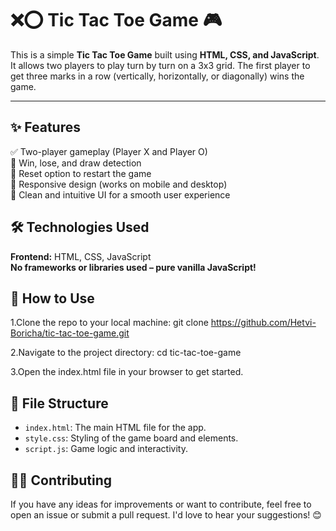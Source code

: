 
# ❌⭕ Tic Tac Toe Game 🎮

This is a simple **Tic Tac Toe Game** built using **HTML, CSS, and JavaScript**. It allows two players to play turn by turn on a 3x3 grid. The first player to get three marks in a row (vertically, horizontally, or diagonally) wins the game.

---

## ✨ Features

✅ Two-player gameplay (Player X and Player O)  
🎯 Win, lose, and draw detection  
🔄 Reset option to restart the game  
📱 Responsive design (works on mobile and desktop)  
🎨 Clean and intuitive UI for a smooth user experience  



## 🛠️ Technologies Used

**Frontend:** HTML, CSS, JavaScript  
**No frameworks or libraries used – pure vanilla JavaScript!**

## 🚀 How to Use
1.Clone the repo to your local machine:
git clone https://github.com/Hetvi-Boricha/tic-tac-toe-game.git

2.Navigate to the project directory:
cd tic-tac-toe-game

3.Open the index.html file in your browser to get started.


## 📁 File Structure

* `index.html`: The main HTML file for the app.
* `style.css`: Styling of the game board and elements.
* `script.js`: Game logic and interactivity.

## 🧑‍💻 Contributing
If you have any ideas for improvements or want to contribute, feel free to open an issue or submit a pull request. I'd love to hear your suggestions! 😊
